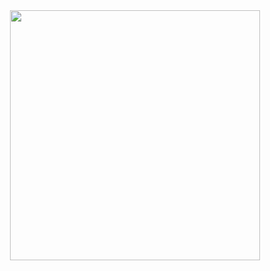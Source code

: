 <div id="header" align="center">
  <img src="https://media1.tenor.com/m/EEsGwHVPdFgAAAAC/dog-smirk-dog.gif"  autoplay width="400">
</div>
